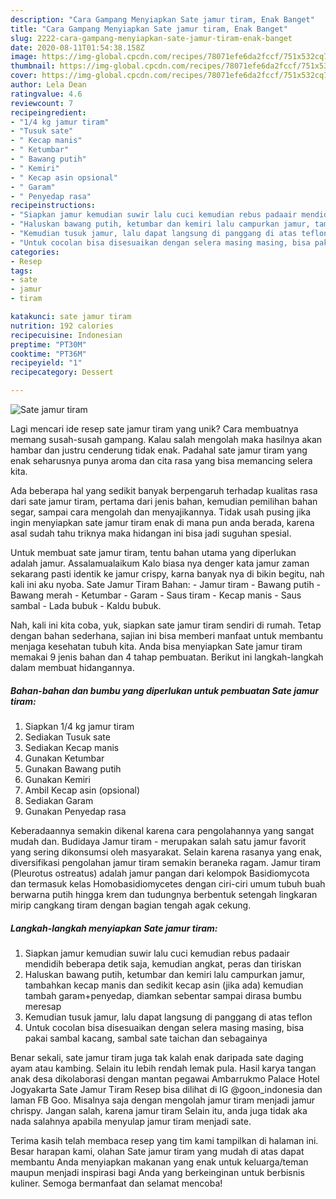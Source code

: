 ```yaml
---
description: "Cara Gampang Menyiapkan Sate jamur tiram, Enak Banget"
title: "Cara Gampang Menyiapkan Sate jamur tiram, Enak Banget"
slug: 2222-cara-gampang-menyiapkan-sate-jamur-tiram-enak-banget
date: 2020-08-11T01:54:38.158Z
image: https://img-global.cpcdn.com/recipes/78071efe6da2fccf/751x532cq70/sate-jamur-tiram-foto-resep-utama.jpg
thumbnail: https://img-global.cpcdn.com/recipes/78071efe6da2fccf/751x532cq70/sate-jamur-tiram-foto-resep-utama.jpg
cover: https://img-global.cpcdn.com/recipes/78071efe6da2fccf/751x532cq70/sate-jamur-tiram-foto-resep-utama.jpg
author: Lela Dean
ratingvalue: 4.6
reviewcount: 7
recipeingredient:
- "1/4 kg jamur tiram"
- "Tusuk sate"
- " Kecap manis"
- " Ketumbar"
- " Bawang putih"
- " Kemiri"
- " Kecap asin opsional"
- " Garam"
- " Penyedap rasa"
recipeinstructions:
- "Siapkan jamur kemudian suwir lalu cuci kemudian rebus padaair mendidih beberapa detik saja, kemudian angkat, peras dan tiriskan"
- "Haluskan bawang putih, ketumbar dan kemiri lalu campurkan jamur, tambahkan kecap manis dan sedikit kecap asin (jika ada) kemudian tambah garam+penyedap, diamkan sebentar sampai dirasa bumbu meresap"
- "Kemudian tusuk jamur, lalu dapat langsung di panggang di atas teflon"
- "Untuk cocolan bisa disesuaikan dengan selera masing masing, bisa pakai sambal kacang, sambal sate taichan dan sebagainya"
categories:
- Resep
tags:
- sate
- jamur
- tiram

katakunci: sate jamur tiram 
nutrition: 192 calories
recipecuisine: Indonesian
preptime: "PT30M"
cooktime: "PT36M"
recipeyield: "1"
recipecategory: Dessert

---
```



![Sate jamur tiram](https://img-global.cpcdn.com/recipes/78071efe6da2fccf/751x532cq70/sate-jamur-tiram-foto-resep-utama.jpg)

Lagi mencari ide resep sate jamur tiram yang unik? Cara membuatnya memang susah-susah gampang. Kalau salah mengolah maka hasilnya akan hambar dan justru cenderung tidak enak. Padahal sate jamur tiram yang enak seharusnya punya aroma dan cita rasa yang bisa memancing selera kita.

Ada beberapa hal yang sedikit banyak berpengaruh terhadap kualitas rasa dari sate jamur tiram, pertama dari jenis bahan, kemudian pemilihan bahan segar, sampai cara mengolah dan menyajikannya. Tidak usah pusing jika ingin menyiapkan sate jamur tiram enak di mana pun anda berada, karena asal sudah tahu triknya maka hidangan ini bisa jadi suguhan spesial.

Untuk membuat sate jamur tiram, tentu bahan utama yang diperlukan adalah jamur. Assalamualaikum Kalo biasa nya denger kata jamur zaman sekarang pasti identik ke jamur crispy, karna banyak nya di bikin begitu, nah kali ini aku nyoba. Sate Jamur Tiram Bahan: - Jamur tiram - Bawang putih - Bawang merah - Ketumbar - Garam - Saus tiram - Kecap manis - Saus sambal - Lada bubuk - Kaldu bubuk.


Nah, kali ini kita coba, yuk, siapkan sate jamur tiram sendiri di rumah. Tetap dengan bahan sederhana, sajian ini bisa memberi manfaat untuk membantu menjaga kesehatan tubuh kita. Anda bisa menyiapkan Sate jamur tiram memakai 9 jenis bahan dan 4 tahap pembuatan. Berikut ini langkah-langkah dalam membuat hidangannya.

<!--inarticleads1-->

##### Bahan-bahan dan bumbu yang diperlukan untuk pembuatan Sate jamur tiram:

1. Siapkan 1/4 kg jamur tiram
1. Sediakan Tusuk sate
1. Sediakan  Kecap manis
1. Gunakan  Ketumbar
1. Gunakan  Bawang putih
1. Gunakan  Kemiri
1. Ambil  Kecap asin (opsional)
1. Sediakan  Garam
1. Gunakan  Penyedap rasa


Keberadaannya semakin dikenal karena cara pengolahannya yang sangat mudah dan. Budidaya Jamur tiram - merupakan salah satu jamur favorit yang sering dikonsumsi oleh masyarakat. Selain karena rasanya yang enak, diversifikasi pengolahan jamur tiram semakin beraneka ragam. Jamur tiram (Pleurotus ostreatus) adalah jamur pangan dari kelompok Basidiomycota dan termasuk kelas Homobasidiomycetes dengan ciri-ciri umum tubuh buah berwarna putih hingga krem dan tudungnya berbentuk setengah lingkaran mirip cangkang tiram dengan bagian tengah agak cekung. 

<!--inarticleads2-->

##### Langkah-langkah menyiapkan Sate jamur tiram:

1. Siapkan jamur kemudian suwir lalu cuci kemudian rebus padaair mendidih beberapa detik saja, kemudian angkat, peras dan tiriskan
1. Haluskan bawang putih, ketumbar dan kemiri lalu campurkan jamur, tambahkan kecap manis dan sedikit kecap asin (jika ada) kemudian tambah garam+penyedap, diamkan sebentar sampai dirasa bumbu meresap
1. Kemudian tusuk jamur, lalu dapat langsung di panggang di atas teflon
1. Untuk cocolan bisa disesuaikan dengan selera masing masing, bisa pakai sambal kacang, sambal sate taichan dan sebagainya


Benar sekali, sate jamur tiram juga tak kalah enak daripada sate daging ayam atau kambing. Selain itu lebih rendah lemak pula. Hasil karya tangan anak desa dikolaborasi dengan mantan pegawai Ambarrukmo Palace Hotel Jogyakarta Sate Jamur Tiram Resep bisa dilihat di IG @goon_indonesia dan laman FB Goo. Misalnya saja dengan mengolah jamur tiram menjadi jamur chrispy. Jangan salah, karena jamur tiram Selain itu, anda juga tidak aka nada salahnya apabila menyulap jamur tiram menjadi sate. 

Terima kasih telah membaca resep yang tim kami tampilkan di halaman ini. Besar harapan kami, olahan Sate jamur tiram yang mudah di atas dapat membantu Anda menyiapkan makanan yang enak untuk keluarga/teman maupun menjadi inspirasi bagi Anda yang berkeinginan untuk berbisnis kuliner. Semoga bermanfaat dan selamat mencoba!
